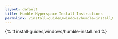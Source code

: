 ```yaml
---
layout: default
title: Humble Hyperspace Install Instructions
permalink: /install-guides/windows/humble-install/
---
```

{% tf install-guides/windows/humble-install.md %}
